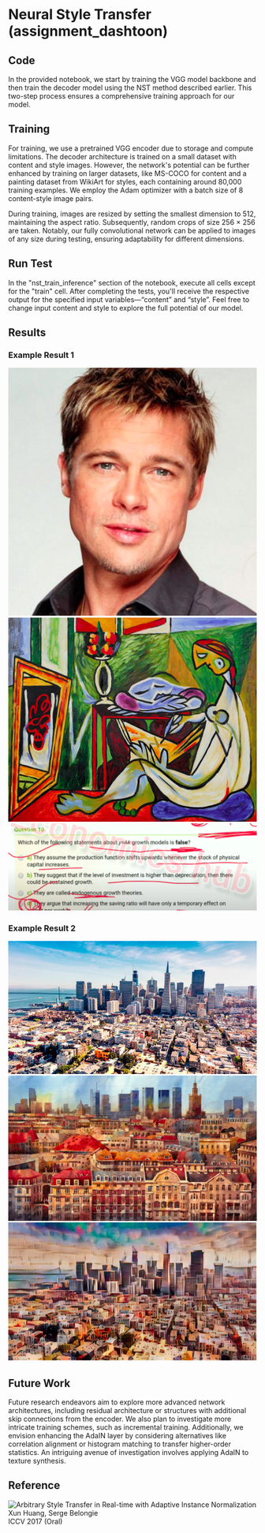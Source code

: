 # Neural Style Transfer (assignment_dashtoon)

## Code

In the provided notebook, we start by training the VGG model backbone and then train the decoder model using the NST method described earlier. This two-step process ensures a comprehensive training approach for our model.

## Training

For training, we use a pretrained VGG encoder due to storage and compute limitations. The decoder architecture is trained on a small dataset with content and style images. However, the network's potential can be further enhanced by training on larger datasets, like MS-COCO for content and a painting dataset from WikiArt for styles, each containing around 80,000 training examples. We employ the Adam optimizer with a batch size of 8 content-style image pairs.

During training, images are resized by setting the smallest dimension to 512, maintaining the aspect ratio. Subsequently, random crops of size 256 × 256 are taken. Notably, our fully convolutional network can be applied to images of any size during testing, ensuring adaptability for different dimensions.


## Run Test

In the "nst_train_inference" section of the notebook, execute all cells except for the "train" cell. After completing the tests, you'll receive the respective output for the specified input variables—“content” and “style”. Feel free to change input content and style to explore the full potential of our model.

## Results

### Example Result 1

![content](images/content_actor.png)
![style](images/style_paint.png)
![Result 1](results/nst_actor.png)

### Example Result 2

![content](images/content_city.png)
![style](images/style_city.png)
![Result 2](results/nst_city.png)

## Future Work

Future research endeavors aim to explore more advanced network architectures, including residual architecture or structures with additional skip connections from the encoder. We also plan to investigate more intricate training schemes, such as incremental training. Additionally, we envision enhancing the AdaIN layer by considering alternatives like correlation alignment or histogram matching to transfer higher-order statistics. An intriguing avenue of investigation involves applying AdaIN to texture synthesis.

## Reference

![Arbitrary Style Transfer in Real-time with Adaptive Instance Normalization ](https://arxiv.org/abs/1703.06868)
Xun Huang, Serge Belongie  
ICCV 2017 (Oral)
